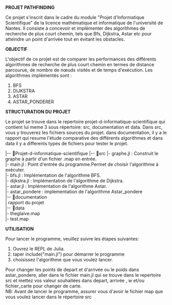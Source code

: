 __PROJET PATHFINDING__  

Ce projet s'inscrit dans le cadre du module "Projet d'Informatique Scientifique"
de la licence mathématique et informatique de l'université de Nantes. Il
consiste à concevoir et implémenter des algorithmes de recherche de plus court
chemin, tels que Bfs, Dijkstra, Astar etc pour atteindre un point d'arrivée tout en
évitant les obstacles.

__OBJECTIF__  

L'objectif de ce projet est de comparer les performances des différents
algorithmes de recherche de plus court chemin en termes de distance parcourue,
de nombre de nœuds visités et de temps d'exécution. Les algorithmes implémentés
sont :  

1) BFS  
2) DIJKSTRA  
3) ASTAR  
4) ASTAR_PONDERER

__STRUCTURATION DU PROJET__

Le projet se trouve dans le repertoire projet-d-informatique-scientifique qui
contient lui meme 3 sous répertoire: src, documentation et data. Dans src, vous
y trouverez les fichiers sources du projet. dans documentation, il y a le
rapport qui resume l'étude comparative des différents algorithmes et dans data
il y a differents types de fichiers pour tester le projet.  

|-- 📂Projet-d-informatique-scientifique
|-- 📂src 
  |- graphe.jl : Construit le graphe à partir d'un fichier .map en entrée.  
  |- main.jl : Point d'entrée du programme.Permet de choisir l'algorithme à exécuter.    
  |- bfs.jl  : Implémentation de l'algorithme BFS.  
  |- dijkstra.jl : Implémentation de l'algorithme de Dijkstra.  
  |- astar.jl  : Implémentation de l'algorithme Astar.    
  |- astar_pondere : implementation de l'algorithme Astar_pondere    
|-- 📂documentation   
  | rapport du projet    
|-- 📂data   
  |- theglaive.map   
  |- test.map    
  

__UTILISATION__    


Pour lancer le programme, veuillez suivre les étapes suivantes:
1) Ouvrez le REPL de Julia.
2) taper include("main.jl") pour démarrer le programme
3) choisissez l'algorithme que vous voulez lancer.

Pour changer les points de depart et d'arrivée ou le poids dans astar_pondere,
aller dans le fichier main.jl qui se trouve dans le repertoire src et mettez vos
valeur souhaitées dans depart, arrivée , w et/ou fichier_carte pour changer de
carte.  
NB: Avant de lancer le programme, assurer vous d'avoir le fichier map que vous voulez lancer dans le répertoire src
